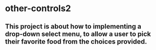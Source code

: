 # other-controls2

## This project is about how to implementing a drop-down select menu, to allow a user to pick their favorite food from the choices provided.
